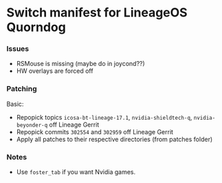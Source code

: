 # Switch manifest for LineageOS Quorndog

### Issues
* RSMouse is missing (maybe do in joycond??)
* HW overlays are forced off

### Patching
Basic:
* Repopick topics `icosa-bt-lineage-17.1`, `nvidia-shieldtech-q`, `nvidia-beyonder-q` off Lineage Gerrit
* Repopick commits `302554` and `302959` off Lineage Gerrit
* Apply all patches to their respective directories (from patches folder)

### Notes
* Use `foster_tab` if you want Nvidia games.

